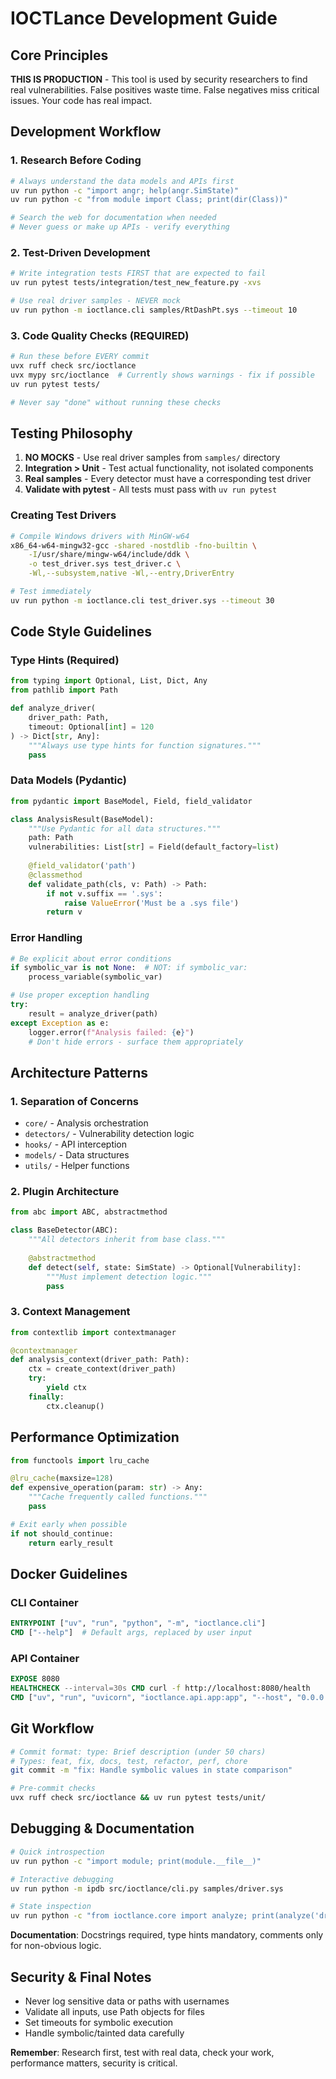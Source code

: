 # IOCTLance Development Guide

## Core Principles

**THIS IS PRODUCTION** - This tool is used by security researchers to find real vulnerabilities. False positives waste time. False negatives miss critical issues. Your code has real impact.

## Development Workflow

### 1. Research Before Coding
```bash
# Always understand the data models and APIs first
uv run python -c "import angr; help(angr.SimState)"
uv run python -c "from module import Class; print(dir(Class))"

# Search the web for documentation when needed
# Never guess or make up APIs - verify everything
```

### 2. Test-Driven Development
```bash
# Write integration tests FIRST that are expected to fail
uv run pytest tests/integration/test_new_feature.py -xvs

# Use real driver samples - NEVER mock
uv run python -m ioctlance.cli samples/RtDashPt.sys --timeout 10
```

### 3. Code Quality Checks (REQUIRED)
```bash
# Run these before EVERY commit
uvx ruff check src/ioctlance
uvx mypy src/ioctlance  # Currently shows warnings - fix if possible
uv run pytest tests/

# Never say "done" without running these checks
```

## Testing Philosophy

1. **NO MOCKS** - Use real driver samples from `samples/` directory
2. **Integration > Unit** - Test actual functionality, not isolated components
3. **Real samples** - Every detector must have a corresponding test driver
4. **Validate with pytest** - All tests must pass with `uv run pytest`

### Creating Test Drivers
```bash
# Compile Windows drivers with MinGW-w64
x86_64-w64-mingw32-gcc -shared -nostdlib -fno-builtin \
    -I/usr/share/mingw-w64/include/ddk \
    -o test_driver.sys test_driver.c \
    -Wl,--subsystem,native -Wl,--entry,DriverEntry

# Test immediately
uv run python -m ioctlance.cli test_driver.sys --timeout 30
```

## Code Style Guidelines

### Type Hints (Required)
```python
from typing import Optional, List, Dict, Any
from pathlib import Path

def analyze_driver(
    driver_path: Path,
    timeout: Optional[int] = 120
) -> Dict[str, Any]:
    """Always use type hints for function signatures."""
    pass
```

### Data Models (Pydantic)
```python
from pydantic import BaseModel, Field, field_validator

class AnalysisResult(BaseModel):
    """Use Pydantic for all data structures."""
    path: Path
    vulnerabilities: List[str] = Field(default_factory=list)
    
    @field_validator('path')
    @classmethod
    def validate_path(cls, v: Path) -> Path:
        if not v.suffix == '.sys':
            raise ValueError('Must be a .sys file')
        return v
```

### Error Handling
```python
# Be explicit about error conditions
if symbolic_var is not None:  # NOT: if symbolic_var:
    process_variable(symbolic_var)

# Use proper exception handling
try:
    result = analyze_driver(path)
except Exception as e:
    logger.error(f"Analysis failed: {e}")
    # Don't hide errors - surface them appropriately
```

## Architecture Patterns

### 1. Separation of Concerns
- `core/` - Analysis orchestration
- `detectors/` - Vulnerability detection logic
- `hooks/` - API interception
- `models/` - Data structures
- `utils/` - Helper functions

### 2. Plugin Architecture
```python
from abc import ABC, abstractmethod

class BaseDetector(ABC):
    """All detectors inherit from base class."""
    
    @abstractmethod
    def detect(self, state: SimState) -> Optional[Vulnerability]:
        """Must implement detection logic."""
        pass
```

### 3. Context Management
```python
from contextlib import contextmanager

@contextmanager
def analysis_context(driver_path: Path):
    ctx = create_context(driver_path)
    try:
        yield ctx
    finally:
        ctx.cleanup()
```

## Performance Optimization

```python
from functools import lru_cache

@lru_cache(maxsize=128)
def expensive_operation(param: str) -> Any:
    """Cache frequently called functions."""
    pass

# Exit early when possible
if not should_continue:
    return early_result
```

## Docker Guidelines

### CLI Container
```dockerfile
ENTRYPOINT ["uv", "run", "python", "-m", "ioctlance.cli"]
CMD ["--help"]  # Default args, replaced by user input
```

### API Container
```dockerfile
EXPOSE 8080
HEALTHCHECK --interval=30s CMD curl -f http://localhost:8080/health
CMD ["uv", "run", "uvicorn", "ioctlance.api.app:app", "--host", "0.0.0.0"]
```

## Git Workflow

```bash
# Commit format: type: Brief description (under 50 chars)
# Types: feat, fix, docs, test, refactor, perf, chore
git commit -m "fix: Handle symbolic values in state comparison"

# Pre-commit checks
uvx ruff check src/ioctlance && uv run pytest tests/unit/
```

## Debugging & Documentation

```bash
# Quick introspection
uv run python -c "import module; print(module.__file__)"

# Interactive debugging
uv run python -m ipdb src/ioctlance/cli.py samples/driver.sys

# State inspection
uv run python -c "from ioctlance.core import analyze; print(analyze('driver.sys', debug=True).solver.constraints)"
```

**Documentation**: Docstrings required, type hints mandatory, comments only for non-obvious logic.

## Security & Final Notes

- Never log sensitive data or paths with usernames
- Validate all inputs, use Path objects for files
- Set timeouts for symbolic execution
- Handle symbolic/tainted data carefully

**Remember**: Research first, test with real data, check your work, performance matters, security is critical.